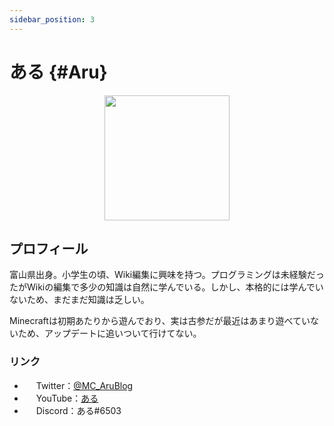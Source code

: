 ```yaml
---
sidebar_position: 3
---
```


# ある {#Aru}

<div align="center">
<img src="https://i.imgur.com/DF7MbAH.png" width="200px" height="auto" />
</div>

## プロフィール
富山県出身。小学生の頃、Wiki編集に興味を持つ。プログラミングは未経験だったがWikiの編集で多少の知識は自然に学んでいる。しかし、本格的には学んでいないため、まだまだ知識は乏しい。

Minecraftは初期あたりから遊んでおり、実は古参だが最近はあまり遊べていないため、アップデートに追いついて行けてない。

### リンク
- <img src="https://i.imgur.com/ZntQiwl.png" width="15px" height="auto" /> Twitter：[@MC_AruBlog](https://twitter.com/MC_AruBlog "Twitterアカウント")
- <img src="https://i.imgur.com/plwxcDz.png" width="15px" height="auto" /> YouTube：[ある](https://www.youtube.com/channel/UCOxTTNIKxRJn-D05XNKm-Wg "YouTubeアカウント")
- <img src="https://i.imgur.com/LFpm9Px.png" width="15px" height="auto" /> Discord：ある#6503
